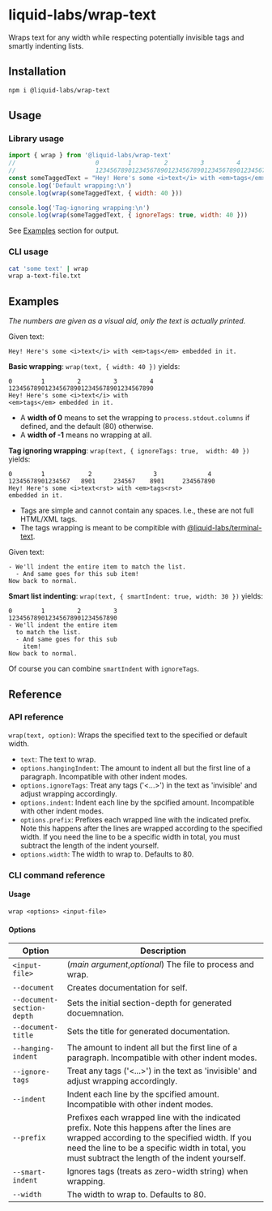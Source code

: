 # liquid-labs/wrap-text

Wraps text for any width while respecting potentially invisible tags and smartly indenting lists.

## Installation

```bash
npm i @liquid-labs/wrap-text
```

## Usage

### Library usage

```javascript
import { wrap } from '@liquid-labs/wrap-text'
//                      0        1         2         3         4         5         6
//                      12345678901234567890123456789012345678901234567890123456789012
const someTaggedText = "Hey! Here's some <i>text</i> with <em>tags</em> embedded in it."
console.log('Default wrapping:\n')
console.log(wrap(someTaggedText, { width: 40 }))

console.log('Tag-ignoring wrapping:\n')
console.log(wrap(someTaggedText, { ignoreTags: true, width: 40 }))
```

See [Examples](#examples) section for output.

### CLI usage

```bash
cat 'some text' | wrap
wrap a-text-file.txt
```

## Examples

_The numbers are given as a visual aid, only the text is actually printed._

Given text:
```
Hey! Here's some <i>text</i> with <em>tags</em> embedded in it.
```

__Basic wrapping__: `wrap(text, { width: 40 })` yields:
```
0        1         2         3         4
1234567890123456789012345678901234567890
Hey! Here's some <i>text</i> with
<em>tags</em> embedded in it.
```

- A __width of 0__ means to set the wrapping to `process.stdout.columns` if defined, and the default (80) otherwise.
- A __width of -1__ means no wrapping at all.

__Tag ignoring wrapping__: `wrap(text, { ignoreTags: true,  width: 40 })` yields:
```
0        1            2                 3              4
12345678901234567   8901     234567    8901     234567890
Hey! Here's some <i>text<rst> with <em>tags<rst>
embedded in it.
```

- Tags are simple and cannot contain any spaces. I.e., these are not full HTML/XML tags.
- The tags wrapping is meant to be compitible with [@liquid-labs/terminal-text](https://github.com/liquid-labs/terminal-text).

Given text:
```
- We'll indent the entire item to match the list.
  - And same goes for this sub item!
Now back to normal.
```

__Smart list indenting__: `wrap(text, { smartIndent: true, width: 30 })` yields:
```
0        1         2         3
123456789012345678901234567890
- We'll indent the entire item
  to match the list.
  - And same goes for this sub 
    item!
Now back to normal.
```

Of course you can combine `smartIndent` with `ignoreTags`.

## Reference

### API reference

`wrap(text, option)`: Wraps the specified text to the specified or default width.
- `text`: The text to wrap.
- `options.hangingIndent`: The amount to indent all but the first line of a paragraph. Incompatible with other indent modes.
- `options.ignoreTags`: Treat any tags ('<...>') in the text as 'invisible' and adjust wrapping accordingly.
- `options.indent`: Indent each line by the spcified amount. Incompatible with other indent modes.
- `options.prefix`: Prefixes each wrapped line with the indicated prefix. Note this happens after the lines are wrapped according to the specified width. If you need the line to be a specific width in total, you must subtract the length of the indent yourself.
- `options.width`: The width to wrap to. Defaults to 80.

### CLI command reference

#### Usage

`wrap <options> <input-file>`

#### Options

|Option|Description|
|------|------|
|`<input-file>`|(_main argument_,_optional_) The file to process and wrap.|
|`--document`|Creates documentation for self.|
|`--document-section-depth`|Sets the initial section-depth for generated docuemnation.|
|`--document-title`|Sets the title for generated documentation.|
|`--hanging-indent`|The amount to indent all but the first line of a paragraph. Incompatible with other indent modes.|
|`--ignore-tags`|Treat any tags ('<...>') in the text as 'invisible' and adjust wrapping accordingly.|
|`--indent`|Indent each line by the spcified amount. Incompatible with other indent modes.|
|`--prefix`|Prefixes each wrapped line with the indicated prefix. Note this happens after the lines are wrapped according to the specified width. If you need the line to be a specific width in total, you must subtract the length of the indent yourself.|
|`--smart-indent`|Ignores tags (treats as zero-width string) when wrapping.|
|`--width`|The width to wrap to. Defaults to 80.|
